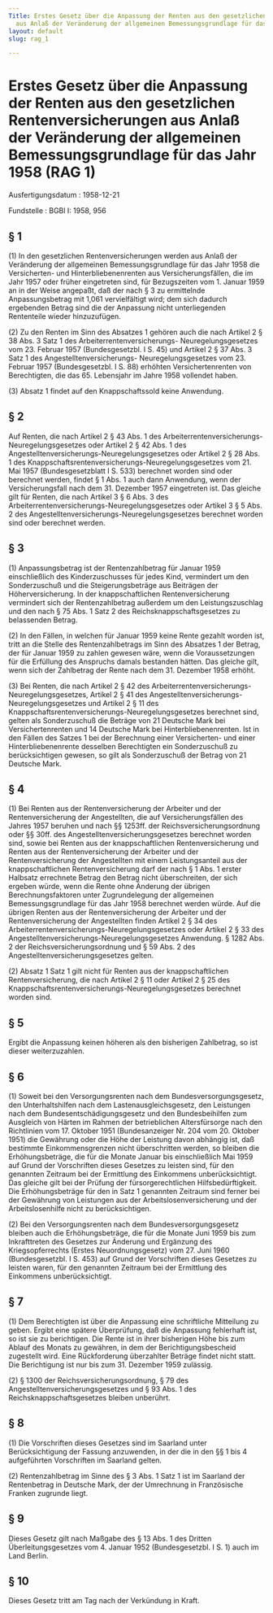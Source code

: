 ```yaml
---
Title: Erstes Gesetz über die Anpassung der Renten aus den gesetzlichen Rentenversicherungen
  aus Anlaß der Veränderung der allgemeinen Bemessungsgrundlage für das Jahr 1958
layout: default
slug: rag_1

---
```


# Erstes Gesetz über die Anpassung der Renten aus den gesetzlichen Rentenversicherungen aus Anlaß der Veränderung der allgemeinen Bemessungsgrundlage für das Jahr 1958 (RAG 1)

Ausfertigungsdatum
:   1958-12-21

Fundstelle
:   BGBl I: 1958, 956



## § 1

(1) In den gesetzlichen Rentenversicherungen werden aus Anlaß der
Veränderung der allgemeinen Bemessungsgrundlage für das Jahr 1958 die
Versicherten- und Hinterbliebenenrenten aus Versicherungsfällen, die
im Jahr 1957 oder früher eingetreten sind, für Bezugszeiten vom 1.
Januar 1959 an in der Weise angepaßt, daß der nach § 3 zu ermittelnde
Anpassungsbetrag mit 1,061 vervielfältigt wird; dem sich dadurch
ergebenden Betrag sind die der Anpassung nicht unterliegenden
Rententeile wieder hinzuzufügen.

(2) Zu den Renten im Sinn des Absatzes 1 gehören auch die nach Artikel
2 § 38 Abs. 3 Satz 1 des Arbeiterrentenversicherungs-
Neuregelungsgesetzes vom 23. Februar 1957 (Bundesgesetzbl. I S. 45)
und Artikel 2 § 37 Abs. 3 Satz 1 des Angestelltenversicherungs-
Neuregelungsgesetzes vom 23. Februar 1957 (Bundesgesetzbl. I S. 88)
erhöhten Versichertenrenten von Berechtigten, die das 65. Lebensjahr
im Jahre 1958 vollendet haben.

(3) Absatz 1 findet auf den Knappschaftssold keine Anwendung.


## § 2

Auf Renten, die nach Artikel 2 § 43 Abs. 1 des
Arbeiterrentenversicherungs-Neuregelungsgesetzes oder Artikel 2 § 42
Abs. 1 des Angestelltenversicherungs-Neuregelungsgesetzes oder Artikel
2 § 28 Abs. 1 des Knappschaftsrentenversicherungs-Neuregelungsgesetzes
vom 21. Mai 1957 (Bundesgesetzblatt I S. 533) berechnet worden sind
oder berechnet werden, findet § 1 Abs. 1 auch dann Anwendung, wenn der
Versicherungsfall nach dem 31. Dezember 1957 eingetreten ist. Das
gleiche gilt für Renten, die nach Artikel 3 § 6 Abs. 3 des
Arbeiterrentenversicherungs-Neuregelungsgesetzes oder Artikel 3 § 5
Abs. 2 des Angestelltenversicherungs-Neuregelungsgesetzes berechnet
worden sind oder berechnet werden.


## § 3

(1) Anpassungsbetrag ist der Rentenzahlbetrag für Januar 1959
einschließlich des Kinderzuschusses für jedes Kind, vermindert um den
Sonderzuschuß und die Steigerungsbeträge aus Beiträgen der
Höherversicherung. In der knappschaftlichen Rentenversicherung
vermindert sich der Rentenzahlbetrag außerdem um den Leistungszuschlag
und den nach § 75 Abs. 1 Satz 2 des Reichsknappschaftsgesetzes zu
belassenden Betrag.

(2) In den Fällen, in welchen für Januar 1959 keine Rente gezahlt
worden ist, tritt an die Stelle des Rentenzahlbetrags im Sinn des
Absatzes 1 der Betrag, der für Januar 1959 zu zahlen gewesen wäre,
wenn die Voraussetzungen für die Erfüllung des Anspruchs damals
bestanden hätten. Das gleiche gilt, wenn sich der Zahlbetrag der Rente
nach dem 31. Dezember 1958 erhöht.

(3) Bei Renten, die nach Artikel 2 § 42 des
Arbeiterrentenversicherungs-Neuregelungsgesetzes, Artikel 2 § 41 des
Angestelltenversicherungs-Neuregelungsgesetzes und Artikel 2 § 11 des
Knappschaftsrentenversicherungs-Neuregelungsgesetzes berechnet sind,
gelten als Sonderzuschuß die Beträge von 21 Deutsche Mark bei
Versichertenrenten und 14 Deutsche Mark bei Hinterbliebenenrenten. Ist
in den Fällen des Satzes 1 bei der Berechnung einer Versicherten- und
einer Hinterbliebenenrente desselben Berechtigten ein Sonderzuschuß zu
berücksichtigen gewesen, so gilt als Sonderzuschuß der Betrag von 21
Deutsche Mark.


## § 4

(1) Bei Renten aus der Rentenversicherung der Arbeiter und der
Rentenversicherung der Angestellten, die auf Versicherungsfällen des
Jahres 1957 beruhen und nach
§§ 1253ff. der Reichsversicherungsordnung oder §§ 30ff. des
Angestelltenversicherungsgesetzes              berechnet worden sind,
sowie bei Renten aus der knappschaftlichen Rentenversicherung und
Renten aus der Rentenversicherung der Arbeiter und der
Rentenversicherung der Angestellten mit einem Leistungsanteil aus der
knappschaftlichen Rentenversicherung darf der nach § 1 Abs. 1 erster
Halbsatz errechnete Betrag den Betrag nicht überschreiten, der sich
ergeben würde, wenn die Rente ohne Änderung der übrigen
Berechnungsfaktoren unter Zugrundelegung der allgemeinen
Bemessungsgrundlage für das Jahr 1958 berechnet werden würde. Auf die
übrigen Renten aus der Rentenversicherung der Arbeiter und der
Rentenversicherung der Angestellten finden
Artikel 2 § 34 des Arbeiterrentenversicherungs-Neuregelungsgesetzes
oder Artikel 2 § 33 des Angestelltenversicherungs-Neuregelungsgesetzes
Anwendung. § 1282 Abs. 2 der Reichsversicherungsordnung und § 59 Abs.
2 des Angestelltenversicherungsgesetzes gelten.

(2) Absatz 1 Satz 1 gilt nicht für Renten aus der knappschaftlichen
Rentenversicherung, die nach
Artikel 2 § 11 oder Artikel 2 § 25 des
Knappschaftsrentenversicherungs-Neuregelungsgesetzes
berechnet worden sind.


## § 5

Ergibt die Anpassung keinen höheren als den bisherigen Zahlbetrag, so
ist dieser weiterzuzahlen.


## § 6

(1) Soweit bei den Versorgungsrenten nach dem Bundesversorgungsgesetz,
den Unterhaltshilfen nach dem Lastenausgleichsgesetz, den Leistungen
nach dem Bundesentschädigungsgesetz und den Bundesbeihilfen zum
Ausgleich von Härten im Rahmen der betrieblichen Altersfürsorge nach
den Richtlinien vom 17. Oktober 1951 (Bundesanzeiger Nr. 204 vom 20.
Oktober 1951) die Gewährung oder die Höhe der Leistung davon abhängig
ist, daß bestimmte Einkommensgrenzen nicht überschritten werden, so
bleiben die Erhöhungsbeträge, die für die Monate Januar bis
einschließlich Mai 1959 auf Grund der Vorschriften dieses Gesetzes zu
leisten sind, für den genannten Zeitraum bei der Ermittlung des
Einkommens unberücksichtigt. Das gleiche gilt bei der Prüfung der
fürsorgerechtlichen Hilfsbedürftigkeit. Die Erhöhungsbeträge für den
in Satz 1 genannten Zeitraum sind ferner bei der Gewährung von
Leistungen aus der Arbeitslosenversicherung und der Arbeitslosenhilfe
nicht zu berücksichtigen.

(2) Bei den Versorgungsrenten nach dem Bundesversorgungsgesetz bleiben
auch die Erhöhungsbeträge, die für die Monate Juni 1959 bis zum
Inkrafttreten des Gesetzes zur Änderung und Ergänzung des
Kriegsopferrechts (Erstes Neuordnungsgesetz) vom 27. Juni 1960
(Bundesgesetzbl. I S. 453) auf Grund der Vorschriften dieses Gesetzes
zu leisten waren, für den genannten Zeitraum bei der Ermittlung des
Einkommens unberücksichtigt.


## § 7

(1) Dem Berechtigten ist über die Anpassung eine schriftliche
Mitteilung zu geben. Ergibt eine spätere Überprüfung, daß die
Anpassung fehlerhaft ist, so ist sie zu berichtigen. Die Rente ist in
ihrer bisherigen Höhe bis zum Ablauf des Monats zu gewähren, in dem
der Berichtigungsbescheid zugestellt wird. Eine Rückforderung
überzahlter Beträge findet nicht statt. Die Berichtigung ist nur bis
zum 31. Dezember 1959 zulässig.

(2)
§ 1300 der Reichsversicherungsordnung, § 79 des
Angestelltenversicherungsgesetzes und § 93 Abs. 1 des
Reichsknappschaftsgesetzes bleiben unberührt.


## § 8

(1) Die Vorschriften dieses Gesetzes sind im Saarland unter
Berücksichtigung der Fassung anzuwenden, in der die in den §§ 1 bis 4
aufgeführten Vorschriften im Saarland gelten.

(2) Rentenzahlbetrag im Sinne des § 3 Abs. 1 Satz 1 ist im Saarland
der Rentenbetrag in Deutsche Mark, der der Umrechnung in Französische
Franken zugrunde liegt.


## § 9

Dieses Gesetz gilt nach Maßgabe des § 13 Abs. 1 des Dritten
Überleitungsgesetzes vom 4. Januar 1952 (Bundesgesetzbl. I S. 1) auch
im Land Berlin.


## § 10

Dieses Gesetz tritt am Tag nach der Verkündung in Kraft.

